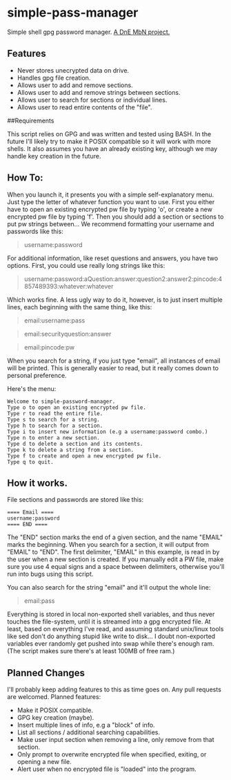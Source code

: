 # simple-pass-manager
Simple shell gpg password manager. 
[A DnE MbN project.](http://mbn.darknedgy.net/DnE_Labs/simple-pass-manager)

## Features

* Never stores unecrypted data on drive.
* Handles gpg file creation. 
* Allows user to add and remove sections. 
* Allows user to add and remove strings between sections. 
* Allows user to search for sections or individual lines. 
* Allows user to read entire contents of the "file". 

##Requirements

This script relies on GPG and was written and tested using BASH.
In the future I'll likely try to make it POSIX compatible so it
will work with more shells. It also assumes you have an already
existing key, although we may handle key creation in the future. 


## How To:

When you launch it, it presents you with a simple self-explanatory menu.
Just type the letter of whatever function you want to use. First you either
have to open an existing encrypted pw file by typing 'o', or create a new 
encrypted pw file by typing 'f'. Then you should add a section or sections to
put pw strings between... We recommend formatting your username and passwords like
this: 

>username:password

For additional information, like reset questions and answers, you have two options. First,
you could use really long strings like this: 

>username:password:aQuestion:answer:question2:answer2:pincode:4857489393:whatever:whatever

Which works fine. A less ugly way to do it, however, is to just insert multiple lines, each
beginning with the same thing, like this:  

> email:username:pass

> email:securityquestion:answer

> email:pincode:pw

When you search for a string, if you just type "email", all instances of email will be printed.
This is generally easier to read, but it really comes down to personal preference. 

Here's the menu:

```
Welcome to simple-password-manager.
Type o to open an existing encrypted pw file.
Type r to read the entire file.
Type s to search for a string.
Type h to search for a section.
Type i to insert new information (e.g a username:password combo.)
Type n to enter a new section.
Type d to delete a section and its contents.
Type k to delete a string from a section.
Type f to create and open a new encrypted pw file.
Type q to quit.
```

## How it works.

File sections and passwords are stored like this: 

```
==== Email ====
username:password
==== END ====
```

The "END" section marks the end of a given section, and the name "EMAIL" marks
the beginning. When you search for a section, it will output from "EMAIL" to 
"END". The first delimiter, "EMAIL" in this example, is read in by the user when 
a new section is created. If you manually edit a PW file, make sure you use 4 
equal signs and a space between delimiters, otherwise you'll run into bugs using
this script.  

You can also search for the string "email" and it'll output the whole line: 
>email:pass

Everything is stored in local non-exported shell variables, and thus never touches
the file-system, until it is streamed into a gpg encrypted file. At least, based on
everything I've read, and assuming standard unix/linux tools like sed don't do anything
stupid like write to disk... I doubt non-exported variables ever randomly get pushed into
swap while there's enough ram. (The script makes sure there's at least 100MB of free ram.)

## Planned Changes

I'll probably keep adding features to this as time goes on. Any pull requests
are welcomed. Planned features: 

* Make it POSIX compatible. 
* GPG key creation (maybe). 
* Insert multiple lines of info, e.g a "block" of info. 
* List all sections / additional searching capabilities. 
* Make user input section when removing a line, only remove from that section. 
* Only prompt to overwrite encrypted file when specified, exiting, or opening a new file. 
* Alert user when no encrypted file is "loaded" into the program. 
